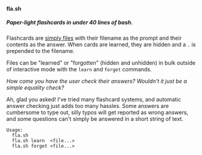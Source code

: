 #### fla.sh

##### Paper-light flashcards in under 40 lines of bash.

Flashcards are [simply files](http://en.wikipedia.org/wiki/Everything_is_a_file) with their filename as the prompt and their contents as the answer. When cards are learned, they are hidden and a `.` is prepended to the filename.

Files can be "learned" or "forgotten" (hidden and unhidden) in bulk outside of interactive mode with the `learn` and `forget` commands.

*How come you have the user check their answers? Wouldn't it just be a simple equality check?*

Ah, glad you asked! I've tried many flashcard systems, and automatic answer checking just adds too many hassles. Some answers are cumbersome to type out, silly typos will get reported as wrong answers, and some questions can't simply be answered in a short string of text.



```
Usage:
  fla.sh
  fla.sh learn  <file...>
  fla.sh forget <file...>
```
